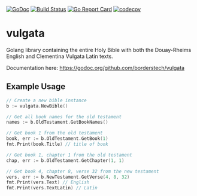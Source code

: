 [![GoDoc](http://godoc.org/github.com/borderstech/vulgata?status.png)](http://godoc.org/github.com/borderstech/vulgata)
[![Build Status](https://travis-ci.org/borderstech/vulgata.svg?branch=master)](https://travis-ci.org/borderstech/vulgata)
[![Go Report Card](https://goreportcard.com/badge/github.com/borderstech/vulgata)](https://goreportcard.com/report/github.com/borderstech/vulgata)
[![codecov](https://codecov.io/gh/borderstech/vulgata/branch/master/graph/badge.svg)](https://codecov.io/gh/borderstech/vulgata)

# vulgata

Golang library containing the entire Holy Bible with both the Douay-Rheims English and Clementina Vulgata Latin texts.

Documentation here: https://godoc.org/github.com/borderstech/vulgata

## Example Usage

```go
// Create a new bible instance
b := vulgata.NewBible()

// Get all book names for the old testament
names := b.OldTestament.GetBookNames()

// Get book 1 from the old testament
book, err := b.OldTestament.GetBook(1)
fmt.Print(book.Title) // title of book

// Get book 1, chapter 1 from the old testament
chap, err := b.OldTestament.GetChapter(1, 1)

// Get book 4, chapter 8, verse 32 from the new testament
vers, err := b.NewTestament.GetVerse(4, 8, 32)
fmt.Print(vers.Text) // English
fmt.Print(vers.TextLatin) // Latin
```
